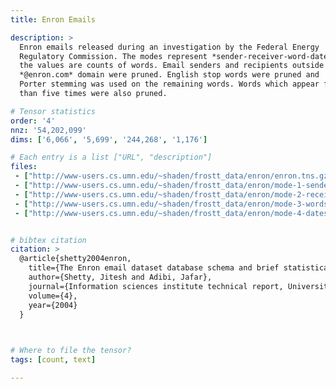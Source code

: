 ```yaml
---
title: Enron Emails

description: >
  Enron emails released during an investigation by the Federal Energy
  Regulatory Commission. The modes represent *sender-receiver-word-date*, and
  the values are counts of words. Email senders and recipients outside of the
  *@enron.com* domain were pruned. English stop words were pruned and
  Porter stemming was used on the remaining words. Words which appear fewer
  than five times were also pruned.

# Tensor statistics
order: '4'
nnz: '54,202,099'
dims: ['6,066', '5,699', '244,268', '1,176']

# Each entry is a list ["URL", "description"]
files:
 - ["http://www-users.cs.umn.edu/~shaden/frostt_data/enron/enron.tns.gz", Enron tensor]
 - ["http://www-users.cs.umn.edu/~shaden/frostt_data/enron/mode-1-senders.map.gz", Sender emails]
 - ["http://www-users.cs.umn.edu/~shaden/frostt_data/enron/mode-2-receivers.map.gz", Receiver emails]
 - ["http://www-users.cs.umn.edu/~shaden/frostt_data/enron/mode-3-words.map.gz", Words]
 - ["http://www-users.cs.umn.edu/~shaden/frostt_data/enron/mode-4-dates.map.gz", Dates]


# bibtex citation
citation: >
  @article{shetty2004enron,
    title={The Enron email dataset database schema and brief statistical report},
    author={Shetty, Jitesh and Adibi, Jafar},
    journal={Information sciences institute technical report, University of Southern California},
    volume={4},
    year={2004}
  }

  

# Where to file the tensor?
tags: [count, text]

---
```

